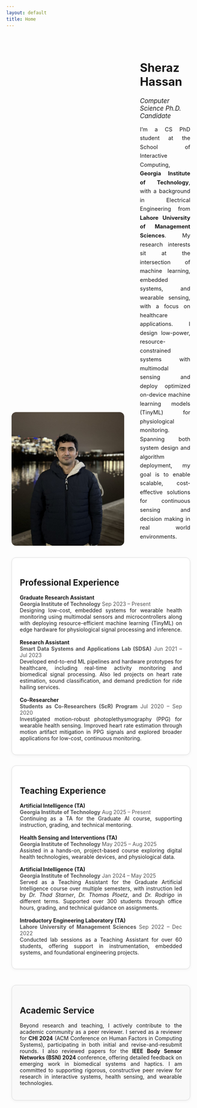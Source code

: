 ```yaml
---
layout: default
title: Home
---
```


<div style="display: flex; flex-wrap: wrap; align-items: flex-end; gap: 3em;  padding: 2em 1em;">
  <div style="flex: 0 0 300px;">
    <img src="/assets/images/profile.jpg" alt="Sheraz Hassan" style="width: 100%; border-radius: 12px; object-fit: cover;">
  </div>
  <div style="flex: 1; align-self: flex-end;">
    <h1 style="font-size: 2.2em; margin-bottom: 0.3em;">Sheraz Hassan</h1>
    <h2 style="font-weight: normal; font-size: 1.2em; margin-bottom: 0.6em;"><em>Computer Science Ph.D. Candidate</em></h2>
    <!-- <p style="margin: 0.5em 0; font-size: 1.05em;">Machine Learning &bull; Embedded Health Sensing &bull; Wearable Computing</p> -->
    <p style="margin-top: 1em; font-size: 1.05em; line-height: 1.6;text-align: justify;">
      I’m a CS PhD student at the School of Interactive Computing, <strong>Georgia Institute of Technology</strong>, with a background in Electrical Engineering from <strong>Lahore University of Management Sciences</strong>. My research interests sit at the intersection of machine learning, embedded systems, and wearable sensing, with a focus on healthcare applications. I design low-power, resource-constrained systems with multimodal sensing and deploy optimized on-device machine learning models (TinyML) for physiological monitoring. Spanning both system design and algorithm deployment, my goal is to enable scalable, cost-effective solutions for continuous sensing and decision making in real world environments.
    </p>
  </div>
</div>

<div style=" padding: 0 1em;">
  <div style="display: flex; flex-wrap: wrap; gap: 2em; align-items: stretch;text-align: justify;">
    <!-- Left Column: Professional Experience -->
    <div style="flex: 1; min-width: 280px; background: #fff; border: 1px solid #ddd; border-radius: 12px; padding: 1.5em; box-shadow: 0 2px 8px rgba(0,0,0,0.05);">
      <h2 style="font-size: 1.6em; margin-bottom: 0.8em;">Professional Experience</h2>
      <p style="margin-bottom: 1.2em;">
        <strong>Graduate Research Assistant</strong><br>
        <span style="color: #555;"><strong>Georgia Institute of Technology</strong>  Sep 2023 – Present</span><br>
        Designing low-cost, embedded systems for wearable health monitoring using multimodal sensors and microcontrollers along with deploying resource-efficient machine learning (TinyML) on edge hardware for physiological signal processing and inference.
      </p>
      <p style="margin-bottom: 1.2em;">
        <strong>Research Assistant</strong><br>
        <span style="color: #555;"><strong>Smart Data Systems and Applications Lab (SDSA)</strong>  Jun 2021 – Jul 2023</span><br>
        Developed end-to-end ML pipelines and hardware prototypes for healthcare, including real-time activity monitoring and biomedical signal processing. Also led projects on heart rate estimation, sound classification, and demand prediction for ride hailing services.
      </p>
      <p>
        <strong>Co-Researcher</strong><br>
        <span style="color: #555;"><strong>Students as Co-Researchers (ScR) Program</strong>  Jul 2020 – Sep 2020</span><br>
        Investigated motion-robust photoplethysmography (PPG) for wearable health sensing. Improved heart rate estimation through motion artifact mitigation in PPG signals and explored broader applications for low-cost, continuous monitoring.
      </p>
    </div>
    <!-- Right Column: Teaching Experience -->
    <div style="flex: 1; min-width: 280px; background: #fff; border: 1px solid #ddd; border-radius: 12px; padding: 1.5em; box-shadow: 0 2px 8px rgba(0,0,0,0.05);">
      <h2 style="font-size: 1.6em; margin-bottom: 0.8em;">Teaching Experience</h2>
      <p style="margin-bottom: 1.2em;">
        <strong>Artificial Intelligence (TA)</strong><br>
        <span style="color: #555;"><strong>Georgia Institute of Technology</strong>  Aug 2025 – Present</span><br>
        Continuing as a TA for the Graduate AI course, supporting instruction, grading, and technical mentoring.
      </p>
      <p style="margin-bottom: 1.2em;">
        <strong>Health Sensing and Interventions (TA)</strong><br>
        <span style="color: #555;"><strong>Georgia Institute of Technology</strong>  May 2025 – Aug 2025</span><br>
        Assisted in a hands-on, project-based course exploring digital health technologies, wearable devices, and physiological data.
      </p>
      <p style="margin-bottom: 1.2em;">
        <strong>Artificial Intelligence (TA)</strong><br>
        <span style="color: #555;"><strong>Georgia Institute of Technology</strong>  Jan 2024 – May 2025</span><br>
        Served as a Teaching Assistant for the Graduate Artificial Intelligence course over multiple semesters, with instruction led by <em>Dr. Thad Starner</em>, <em>Dr. Thomas Ploetz</em>, and <em>Dr. Rodrigo</em> in different terms. Supported over 300 students through office hours, grading, and technical guidance on assignments.
      </p>
      <p>
        <strong>Introductory Engineering Laboratory (TA)</strong><br>
        <span style="color: #555;"><strong>Lahore University of Management Sciences</strong>  Sep 2022 – Dec 2022</span><br>
        Conducted lab sessions as a Teaching Assistant for over 60 students, offering support in instrumentation, embedded systems, and foundational engineering projects.
      </p>
    </div>
    <!-- Combined Service Block -->
    <div style="margin-top: 1em; padding: 1.5em; background: #f9f9f9; border: 1px solid #ddd; border-radius: 12px; box-shadow: 0 2px 8px rgba(0,0,0,0.05);">
      <h2 style="font-size: 1.6em; margin-bottom: 0.8em;">Academic Service</h2>
      <p style="margin-bottom: 1.2em; text-align: justify;">
        Beyond research and teaching, I actively contribute to the academic community as a peer reviewer. I served as a reviewer for <strong>CHI 2024</strong> (ACM Conference on Human Factors in Computing Systems), participating in both initial and revise-and-resubmit rounds. I also reviewed papers for the <strong>IEEE Body Sensor Networks (BSN) 2024</strong> conference, offering detailed feedback on emerging work in biomedical systems and haptics. I am committed to supporting rigorous, constructive peer review for research in interactive systems, health sensing, and wearable technologies.
      </p>
    </div>



  </div>
</div>



